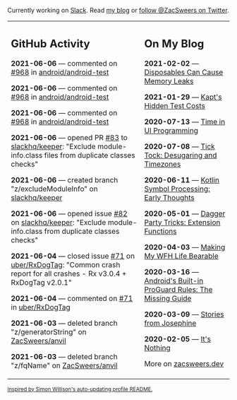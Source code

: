 Currently working on [Slack](https://slack.com/). Read [my blog](https://zacsweers.dev/) or [follow @ZacSweers on Twitter](https://twitter.com/ZacSweers).

<table><tr><td valign="top" width="60%">

## GitHub Activity
<!-- githubActivity starts -->
**2021-06-06** — commented on [#968](https://github.com/android/android-test/issues/968#issuecomment-855553305) in [android/android-test](https://api.github.com/repos/android/android-test)

**2021-06-06** — commented on [#968](https://github.com/android/android-test/issues/968#issuecomment-855552357) in [android/android-test](https://api.github.com/repos/android/android-test)

**2021-06-06** — commented on [#968](https://github.com/android/android-test/issues/968#issuecomment-855551943) in [android/android-test](https://api.github.com/repos/android/android-test)

**2021-06-06** — opened PR [#83](https://api.github.com/repos/slackhq/keeper/pulls/83) to [slackhq/keeper](https://api.github.com/repos/slackhq/keeper): "Exclude module-info.class files from duplicate classes checks"

**2021-06-06** — created branch "z/excludeModuleInfo" on [slackhq/keeper](https://api.github.com/repos/slackhq/keeper)

**2021-06-06** — opened issue [#82](https://api.github.com/repos/slackhq/keeper/issues/82) on [slackhq/keeper](https://api.github.com/repos/slackhq/keeper): "Exclude module-info.class from duplicate classes checks"

**2021-06-04** — closed issue [#71](https://api.github.com/repos/uber/RxDogTag/issues/71) on [uber/RxDogTag](https://api.github.com/repos/uber/RxDogTag): "Common crash report for all crashes - Rx v3.0.4 + RxDogTag v2.0.1"

**2021-06-04** — commented on [#71](https://github.com/uber/RxDogTag/issues/71#issuecomment-854400952) in [uber/RxDogTag](https://api.github.com/repos/uber/RxDogTag)

**2021-06-03** — deleted branch "z/generatorString" on [ZacSweers/anvil](https://api.github.com/repos/ZacSweers/anvil)

**2021-06-03** — deleted branch "z/fqName" on [ZacSweers/anvil](https://api.github.com/repos/ZacSweers/anvil)
<!-- githubActivity ends -->
</td><td valign="top" width="40%">

## On My Blog
<!-- blog starts -->
**2021-02-02** — [Disposables Can Cause Memory Leaks](https://www.zacsweers.dev/disposables-can-cause-memory-leaks/)

**2021-01-29** — [Kapt's Hidden Test Costs](https://www.zacsweers.dev/kapts-hidden-test-costs/)

**2020-07-13** — [Time in UI Programming](https://www.zacsweers.dev/time-in-ui/)

**2020-07-08** — [Tick Tock: Desugaring and Timezones](https://www.zacsweers.dev/ticktock-desugaring-timezones/)

**2020-06-11** — [Kotlin Symbol Processing: Early Thoughts](https://www.zacsweers.dev/kotlin-symbol-processor-early-thoughts/)

**2020-05-01** — [Dagger Party Tricks: Extension Functions](https://www.zacsweers.dev/dagger-party-tricks-extension-functions/)

**2020-04-03** — [Making My WFH Life Bearable](https://www.zacsweers.dev/making-wfh-life-bearable/)

**2020-03-16** — [Android's Built-in ProGuard Rules: The Missing Guide](https://www.zacsweers.dev/android-proguard-rules/)

**2020-03-09** — [Stories from Josephine](https://www.zacsweers.dev/stories-from-josephine/)

**2020-02-05** — [It's Nothing](https://www.zacsweers.dev/its-nothing/)
<!-- blog ends -->
More on [zacsweers.dev](https://zacsweers.dev/)
</td></tr></table>

<sub><a href="https://simonwillison.net/2020/Jul/10/self-updating-profile-readme/">Inspired by Simon Willison's auto-updating profile README.</a></sub>